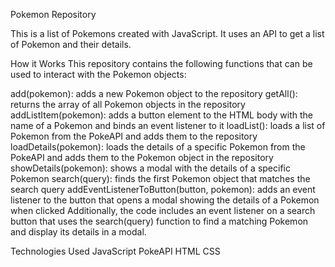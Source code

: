 Pokemon Repository

This is a list of Pokemons created with JavaScript. It uses an API to get a list of Pokemon and their details.

How it Works
This repository contains the following functions that can be used to interact with the Pokemon objects:

add(pokemon): adds a new Pokemon object to the repository
getAll(): returns the array of all Pokemon objects in the repository
addListItem(pokemon): adds a button element to the HTML body with the name of a Pokemon and binds an event listener to it
loadList(): loads a list of Pokemon from the PokeAPI and adds them to the repository
loadDetails(pokemon): loads the details of a specific Pokemon from the PokeAPI and adds them to the Pokemon object in the repository
showDetails(pokemon): shows a modal with the details of a specific Pokemon
search(query): finds the first Pokemon object that matches the search query
addEventListenerToButton(button, pokemon): adds an event listener to the button that opens a modal showing the details of a Pokemon when clicked
Additionally, the code includes an event listener on a search button that uses the search(query) function to find a matching Pokemon and display its details in a modal.

Technologies Used
JavaScript
PokeAPI
HTML
CSS
